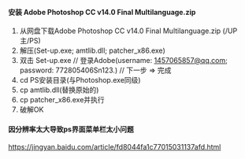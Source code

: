 #### 安装 Adobe Photoshop CC v14.0 Final Multilanguage.zip
1. 从网盘下载Adobe Photoshop CC v14.0 Final Multilanguage.zip (/UP主/PS)
2. 解压(Set-up.exe; amtlib.dll; patcher_x86.exe)
3. 双击 Set-up.exe
    // 登录Adobe(username: 1457065857@qq.com; password: 772805406Sn123.)
    // 下一步 => 完成
4. cd PS安装目录(与Photoshop.exe同级)
5. cp amtlib.dll(替换原始的)
6. cp patcher_x86.exe并执行
7. 破解OK

#### 因分辨率太大导致ps界面菜单栏太小问题
<https://jingyan.baidu.com/article/fd8044fa1c77015031137afd.html>